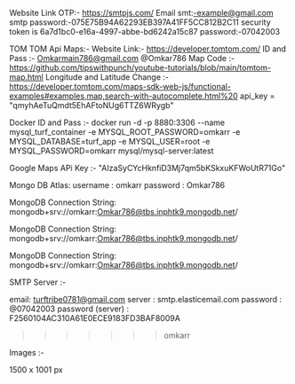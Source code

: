 Website Link OTP:- https://smtpjs.com/
Email smt:-example@gmail.com
smtp password:-075E75B94A62293EB397A41FF5CC812B2C11
security token is 6a7d1bc0-e16a-4997-abbe-bd6242a15c87
password:-07042003

TOM TOM Api Maps:-
Website Link:- https://developer.tomtom.com/
ID and Pass :- Omkarmain786@gmail.com @Omkar786
Map Code :- https://github.com/tipswithpunch/youtube-tutorials/blob/main/tomtom-map.html
Longitude and Latitude Change :- https://developer.tomtom.com/maps-sdk-web-js/functional-examples#examples,map,search-with-autocomplete.html%20
api_key = "qmyhAeTuQmdt5EhAFtoNUg6TTZ6WRygb"

Docker ID and Pass :-
docker run -d -p 8880:3306 --name mysql_turf_container -e MYSQL_ROOT_PASSWORD=omkarr -e MYSQL_DATABASE=turf_app -e MYSQL_USER=root -e MYSQL_PASSWORD=omkarr mysql/mysql-server:latest

Google Maps APi Key :-
"AIzaSyCYcHknfiD3Mj7qm5bKSkxuKFWoUtR71Go"

Mongo DB Atlas:
username : omkarr
password : Omkar786

MongoDB Connection String:
mongodb+srv://omkarr:Omkar786@tbs.inphtk9.mongodb.net/

MongoDB Connection String:
mongodb+srv://omkarr:Omkar786@tbs.inphtk9.mongodb.net/

MongoDB Connection String:
mongodb+srv://omkarr:Omkar786@tbs.inphtk9.mongodb.net/


SMTP Server :-

email: turftribe0781@gmail.com
server : smtp.elasticemail.com
password : @07042003
password (server) : F2560104AC310A61E0ECE9183FD3BAF8009A
>>>>>>> omkarr

Images :-

1500 x 1001 px
